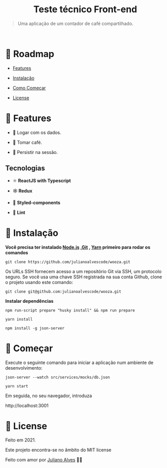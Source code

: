 <h1  align="center">Teste técnico Front-end</h1>

<p  align="center">

</p>

> Uma aplicação de um contador de café compartilhado.

<br />

# :pushpin: Roadmap

- [Features](#rocket-features)

- [Instalação](#construction_worker-instalação)

- [Como Começar](#runner-começar)

- [License](#closed_book-license)

# :rocket: Features

- 📝 Logar com os dados.

- 📝 Tomar café.

- 📝 Persistir na sessão.

## Tecnologias

- ⚛ **ReactJS with Typescript**

- 🕸 **Redux**

- 💅 **Styled-components**

- 💆 **Lint**

# :construction_worker: Instalação

**Você precisa ter instalado [Node.js](https://nodejs.org/en/download/) ,[Git](https://git-scm.com/downloads) , [Yarn](https://yarnpkg.com/) primeiro para rodar os comandos**

`git clone https://github.com/julianoalvescode/wooza.git`

Os URLs SSH fornecem acesso a um repositório Git via SSH, um protocolo seguro. Se você usa uma chave SSH registrada na sua conta Github, clone o projeto usando este comando:

`git clone git@github.com:julianoalvescode/wooza.git`

**Instalar dependências**

`npm run-script prepare "husky install" && npm run prepare`

`yarn install`

`npm install -g json-server`

# :runner: Começar

Execute o seguinte comando para iniciar a aplicação num ambiente de desenvolvimento:

`json-server --watch src/services/mocks/db.json`

`yarn start`

Em seguida, no seu navegador, introduza

http://localhost:3001

# :closed_book: License

Feito em 2021.

Este projeto encontra-se no âmbito do MIT license

Feito com amor por [Juliano Alves](https://github.com/julianoalvescode) 💜🚀
